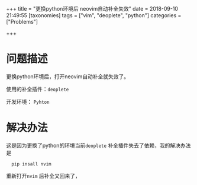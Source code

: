 +++
title = "更换python环境后 neovim自动补全失效"
date = 2018-09-10 21:49:55
[taxonomies]
tags = ["vim", "deoplete", "python"]
categories = ["Problems"]

+++

# 问题描述

更换python环境后，打开neovim自动补全就失效了。

使用的补全插件：`deoplete`

开发环境： `Pyhton`

# 解决办法

这是因为更换了python的环境当前`deoplete` 补全插件失去了依赖，我的解决办法是

      pip insall nvim

重新打开`nvim` 后补全又回来了，
